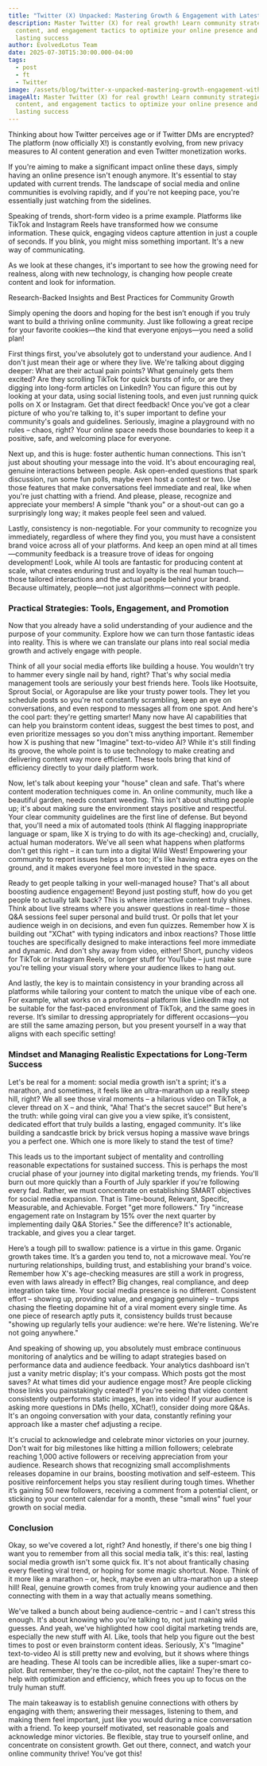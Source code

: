 ```yaml
---
title: "Twitter (X) Unpacked: Mastering Growth & Engagement with Latest Features & AI"
description: Master Twitter (X) for real growth! Learn community strategies, AI
  content, and engagement tactics to optimize your online presence and achieve
  lasting success
author: EvolvedLotus Team
date: 2025-07-30T15:30:00.000-04:00
tags:
  - post
  - ft
  - Twitter
image: /assets/blog/twitter-x-unpacked-mastering-growth-engagement-with-latest-features-ai.png
imageAlt: Master Twitter (X) for real growth! Learn community strategies, AI
  content, and engagement tactics to optimize your online presence and achieve
  lasting success
---
```

Thinking about how Twitter perceives age or if Twitter DMs are encrypted? The platform (now officially X!) is constantly evolving, from new privacy measures to AI content generation and even Twitter monetization works.

If you're aiming to make a significant impact online these days, simply having an online presence isn't enough anymore. It's essential to stay updated with current trends. The landscape of social media and online communities is evolving rapidly, and if you're not keeping pace, you're essentially just watching from the sidelines.

Speaking of trends, short-form video is a prime example. Platforms like TikTok and Instagram Reels have transformed how we consume information. These quick, engaging videos capture attention in just a couple of seconds. If you blink, you might miss something important. It's a new way of communicating.

As we look at these changes, it's important to see how the growing need for realness, along with new technology, is changing how people create content and look for information.

Research-Backed Insights and Best Practices for Community Growth

Simply opening the doors and hoping for the best isn’t enough if you truly want to build a thriving online community. Just like following a great recipe for your favorite cookies—the kind that everyone enjoys—you need a solid plan!

First things first, you've absolutely got to understand your audience. And I don't just mean their age or where they live. We're talking about digging deeper: What are their actual pain points? What genuinely gets them excited? Are they scrolling TikTok for quick bursts of info, or are they digging into long-form articles on LinkedIn? You can figure this out by looking at your data, using social listening tools, and even just running quick polls on X or Instagram. Get that direct feedback! Once you've got a clear picture of who you're talking to, it's super important to define your community's goals and guidelines. Seriously, imagine a playground with no rules – chaos, right? Your online space needs those boundaries to keep it a positive, safe, and welcoming place for everyone.

Next up, and this is huge: foster authentic human connections. This isn't just about shouting your message into the void. It's about encouraging real, genuine interactions between people. Ask open-ended questions that spark discussion, run some fun polls, maybe even host a contest or two. Use those features that make conversations feel immediate and real, like when you're just chatting with a friend. And please, please, recognize and appreciate your members! A simple "thank you" or a shout-out can go a surprisingly long way; it makes people feel seen and valued.

Lastly, consistency is non-negotiable. For your community to recognize you immediately, regardless of where they find you, you must have a consistent brand voice across all of your platforms. And keep an open mind at all times—community feedback is a treasure trove of ideas for ongoing development! Look, while AI tools are fantastic for producing content at scale, what creates enduring trust and loyalty is the real human touch—those tailored interactions and the actual people behind your brand. Because ultimately, people—not just algorithms—connect with people.

### Practical Strategies: Tools, Engagement, and Promotion

Now that you already have a solid understanding of your audience and the purpose of your community. Explore how we can turn those fantastic ideas into reality. This is where we can translate our plans into real social media growth and actively engage with people.

Think of all your social media efforts like building a house. You wouldn't try to hammer every single nail by hand, right? That's why social media management tools are seriously your best friends here. Tools like Hootsuite, Sprout Social, or Agorapulse are like your trusty power tools. They let you schedule posts so you're not constantly scrambling, keep an eye on conversations, and even respond to messages all from one spot. And here's the cool part: they're getting smarter! Many now have AI capabilities that can help you brainstorm content ideas, suggest the best times to post, and even prioritize messages so you don't miss anything important. Remember how X is pushing that new "Imagine" text-to-video AI? While it's still finding its groove, the whole point is to use technology to make creating and delivering content way more efficient. These tools bring that kind of efficiency directly to your daily platform work.

Now, let's talk about keeping your "house" clean and safe. That's where content moderation techniques come in. An online community, much like a beautiful garden, needs constant weeding. This isn't about shutting people up; it's about making sure the environment stays positive and respectful. Your clear community guidelines are the first line of defense. But beyond that, you'll need a mix of automated tools (think AI flagging inappropriate language or spam, like X is trying to do with its age-checking) and, crucially, actual human moderators. We've all seen what happens when platforms don't get this right – it can turn into a digital Wild West! Empowering your community to report issues helps a ton too; it's like having extra eyes on the ground, and it makes everyone feel more invested in the space.

Ready to get people talking in your well-managed house? That's all about boosting audience engagement! Beyond just posting stuff, how do you get people to actually talk back? This is where interactive content truly shines. Think about live streams where you answer questions in real-time – those Q&A sessions feel super personal and build trust. Or polls that let your audience weigh in on decisions, and even fun quizzes. Remember how X is building out "XChat" with typing indicators and inbox reactions? Those little touches are specifically designed to make interactions feel more immediate and dynamic. And don't shy away from video, either! Short, punchy videos for TikTok or Instagram Reels, or longer stuff for YouTube – just make sure you're telling your visual story where your audience likes to hang out.

And lastly, the key is to maintain consistency in your branding across all platforms while tailoring your content to match the unique vibe of each one. For example, what works on a professional platform like LinkedIn may not be suitable for the fast-paced environment of TikTok, and the same goes in reverse. It’s similar to dressing appropriately for different occasions—you are still the same amazing person, but you present yourself in a way that aligns with each specific setting!

### Mindset and Managing Realistic Expectations for Long-Term Success

Let's be real for a moment: social media growth isn't a sprint; it's a marathon, and sometimes, it feels like an ultra-marathon up a really steep hill, right? We all see those viral moments – a hilarious video on TikTok, a clever thread on X – and think, "Aha! That's the secret sauce!" But here's the truth: while going viral can give you a view spike, it’s consistent, dedicated effort that truly builds a lasting, engaged community. It's like building a sandcastle brick by brick versus hoping a massive wave brings you a perfect one. Which one is more likely to stand the test of time?

This leads us to the important subject of mentality and controlling reasonable expectations for sustained success. This is perhaps the most crucial phase of your journey into digital marketing trends, my friends. You'll burn out more quickly than a Fourth of July sparkler if you're following every fad. Rather, we must concentrate on establishing SMART objectives for social media expansion. That is Time-bound, Relevant, Specific, Measurable, and Achievable. Forget "get more followers." Try "increase engagement rate on Instagram by 15% over the next quarter by implementing daily Q&A Stories." See the difference? It's actionable, trackable, and gives you a clear target.

Here’s a tough pill to swallow: patience is a virtue in this game. Organic growth takes time. It’s a garden you tend to, not a microwave meal. You're nurturing relationships, building trust, and establishing your brand's voice. Remember how X's age-checking measures are still a work in progress, even with laws already in effect? Big changes, real compliance, and deep integration take time. Your social media presence is no different. Consistent effort – showing up, providing value, and engaging genuinely – trumps chasing the fleeting dopamine hit of a viral moment every single time. As one piece of research aptly puts it, consistency builds trust because "showing up regularly tells your audience: we're here. We're listening. We're not going anywhere."

And speaking of showing up, you absolutely must embrace continuous monitoring of analytics and be willing to adapt strategies based on performance data and audience feedback. Your analytics dashboard isn't just a vanity metric display; it's your compass. Which posts got the most saves? At what times did your audience engage most? Are people clicking those links you painstakingly created? If you're seeing that video content consistently outperforms static images, lean into video! If your audience is asking more questions in DMs (hello, XChat!), consider doing more Q&As. It's an ongoing conversation with your data, constantly refining your approach like a master chef adjusting a recipe.

It's crucial to acknowledge and celebrate minor victories on your journey. Don't wait for big milestones like hitting a million followers; celebrate reaching 1,000 active followers or receiving appreciation from your audience. Research shows that recognizing small accomplishments releases dopamine in our brains, boosting motivation and self-esteem. This positive reinforcement helps you stay resilient during tough times. Whether it’s gaining 50 new followers, receiving a comment from a potential client, or sticking to your content calendar for a month, these "small wins" fuel your growth on social media.

### Conclusion 

Okay, so we've covered a lot, right? And honestly, if there's one big thing I want you to remember from all this social media talk, it's this: real, lasting social media growth isn't some quick fix. It's not about frantically chasing every fleeting viral trend, or hoping for some magic shortcut. Nope. Think of it more like a marathon – or, heck, maybe even an ultra-marathon up a steep hill! Real, genuine growth comes from truly knowing your audience and then connecting with them in a way that actually means something.

We've talked a bunch about being audience-centric – and I can't stress this enough. It's about knowing who you're talking to, not just making wild guesses. And yeah, we've highlighted how cool digital marketing trends are, especially the new stuff with AI. Like, tools that help you figure out the best times to post or even brainstorm content ideas. Seriously, X's "Imagine" text-to-video AI is still pretty new and evolving, but it shows where things are heading. These AI tools can be incredible allies, like a super-smart co-pilot. But remember, they're the co-pilot, not the captain! They're there to help with optimization and efficiency, which frees you up to focus on the truly human stuff.

The main takeaway is to establish genuine connections with others by engaging with them; answering their messages, listening to them, and making them feel important, just like you would during a nice conversation with a friend. To keep yourself motivated, set reasonable goals and acknowledge minor victories. Be flexible, stay true to yourself online, and concentrate on consistent growth. Get out there, connect, and watch your online community thrive! You’ve got this!
